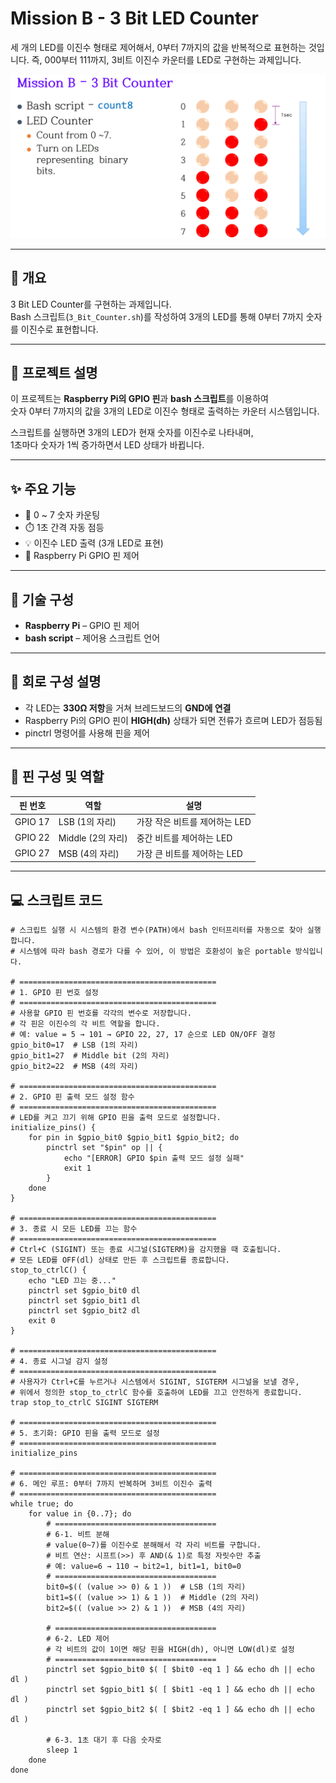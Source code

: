 # Mission B - 3 Bit LED Counter  
세 개의 LED를 이진수 형태로 제어해서, 0부터 7까지의 값을 반복적으로 표현하는 것입니다.
즉, 000부터 111까지, 3비트 이진수 카운터를 LED로 구현하는 과제입니다.

![Assignment](Images/3_Bits_Counter_Mission.png)

---

## 📘 개요

3 Bit LED Counter를 구현하는 과제입니다.  
Bash 스크립트(`3_Bit_Counter.sh`)를 작성하여 3개의 LED를 통해 0부터 7까지 숫자를 이진수로 표현합니다.

---

## 🧠 프로젝트 설명

이 프로젝트는 **Raspberry Pi의 GPIO 핀**과 **bash 스크립트**를 이용하여  
숫자 0부터 7까지의 값을 3개의 LED로 이진수 형태로 출력하는 카운터 시스템입니다.

스크립트를 실행하면 3개의 LED가 현재 숫자를 이진수로 나타내며,  
1초마다 숫자가 1씩 증가하면서 LED 상태가 바뀝니다.

---

## ✨ 주요 기능

- 🔢 0 ~ 7 숫자 카운팅
- ⏱️ 1초 간격 자동 점등
- 💡 이진수 LED 출력 (3개 LED로 표현)
- 🧰 Raspberry Pi GPIO 핀 제어

---

## 🔧 기술 구성

- **Raspberry Pi** – GPIO 핀 제어
- **bash script** – 제어용 스크립트 언어

---

## 🔌 회로 구성 설명

- 각 LED는 **330Ω 저항**을 거쳐 브레드보드의 **GND에 연결**
- Raspberry Pi의 GPIO 핀이 **HIGH(dh)** 상태가 되면 전류가 흐르며 LED가 점등됨
- pinctrl 명령어를 사용해 핀을 제어

---

## 📌 핀 구성 및 역할

| 핀 번호    | 역할             | 설명                            |
|------------|------------------|---------------------------------|
| GPIO 17    | LSB (1의 자리)   | 가장 작은 비트를 제어하는 LED |
| GPIO 22    | Middle (2의 자리)| 중간 비트를 제어하는 LED       |
| GPIO 27    | MSB (4의 자리)   | 가장 큰 비트를 제어하는 LED   |

---

## 💻 스크립트 코드

```#!/usr/bin/env bash
# 스크립트 실행 시 시스템의 환경 변수(PATH)에서 bash 인터프리터를 자동으로 찾아 실행합니다.
# 시스템에 따라 bash 경로가 다를 수 있어, 이 방법은 호환성이 높은 portable 방식입니다.

# ============================================
# 1. GPIO 핀 번호 설정
# ============================================
# 사용할 GPIO 핀 번호를 각각의 변수로 저장합니다.
# 각 핀은 이진수의 각 비트 역할을 합니다.
# 예: value = 5 → 101 → GPIO 22, 27, 17 순으로 LED ON/OFF 결정
gpio_bit0=17  # LSB (1의 자리)
gpio_bit1=27  # Middle bit (2의 자리)
gpio_bit2=22  # MSB (4의 자리)

# ============================================
# 2. GPIO 핀 출력 모드 설정 함수
# ============================================
# LED를 켜고 끄기 위해 GPIO 핀을 출력 모드로 설정합니다.
initialize_pins() {
    for pin in $gpio_bit0 $gpio_bit1 $gpio_bit2; do
        pinctrl set "$pin" op || {
            echo "[ERROR] GPIO $pin 출력 모드 설정 실패"
            exit 1
        }
    done
}

# ============================================
# 3. 종료 시 모든 LED를 끄는 함수
# ============================================
# Ctrl+C (SIGINT) 또는 종료 시그널(SIGTERM)을 감지했을 때 호출됩니다.
# 모든 LED를 OFF(dl) 상태로 만든 후 스크립트를 종료합니다.
stop_to_ctrlC() {
    echo "LED 끄는 중..."
    pinctrl set $gpio_bit0 dl
    pinctrl set $gpio_bit1 dl
    pinctrl set $gpio_bit2 dl
    exit 0
}

# ============================================
# 4. 종료 시그널 감지 설정
# ============================================
# 사용자가 Ctrl+C를 누르거나 시스템에서 SIGINT, SIGTERM 시그널을 보낼 경우,
# 위에서 정의한 stop_to_ctrlC 함수를 호출하여 LED를 끄고 안전하게 종료합니다.
trap stop_to_ctrlC SIGINT SIGTERM

# ============================================
# 5. 초기화: GPIO 핀을 출력 모드로 설정
# ============================================
initialize_pins

# ============================================
# 6. 메인 루프: 0부터 7까지 반복하며 3비트 이진수 출력
# ============================================
while true; do
    for value in {0..7}; do
        # ====================================
        # 6-1. 비트 분해
        # value(0~7)를 이진수로 분해해서 각 자리 비트를 구합니다.
        # 비트 연산: 시프트(>>) 후 AND(& 1)로 특정 자릿수만 추출
        # 예: value=6 → 110 → bit2=1, bit1=1, bit0=0
        # ====================================
        bit0=$(( (value >> 0) & 1 ))  # LSB (1의 자리)
        bit1=$(( (value >> 1) & 1 ))  # Middle (2의 자리)
        bit2=$(( (value >> 2) & 1 ))  # MSB (4의 자리)

        # ====================================
        # 6-2. LED 제어
        # 각 비트의 값이 1이면 해당 핀을 HIGH(dh), 아니면 LOW(dl)로 설정
        # ====================================
        pinctrl set $gpio_bit0 $( [ $bit0 -eq 1 ] && echo dh || echo dl )
        pinctrl set $gpio_bit1 $( [ $bit1 -eq 1 ] && echo dh || echo dl )
        pinctrl set $gpio_bit2 $( [ $bit2 -eq 1 ] && echo dh || echo dl )

        # 6-3. 1초 대기 후 다음 숫자로
        sleep 1
    done
done



